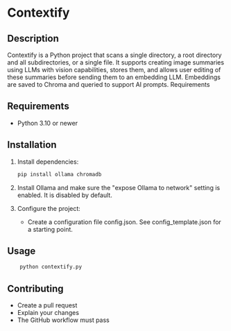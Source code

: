 # Contextify

## Description

Contextify is a Python project that scans a single directory, a root directory and all subdirectories, or a single file. It supports creating image summaries using LLMs with vision capabilities, stores them, and allows user editing of these summaries before sending them to an embedding LLM. Embeddings are saved to Chroma and queried to support AI prompts. 
Requirements 

## Requirements

*   Python 3.10 or newer
  

## Installation

1.  Install dependencies:
    ```bash
    pip install ollama chromadb
    ```
   
2. Install Ollama and make sure the "expose Ollama to network" setting is enabled. It is disabled by default.

3.  Configure the project:
    *   Create a configuration file config.json. See config_template.json for a starting point.

## Usage

```bash
    python contextify.py
```

## Contributing

* Create a pull request
* Explain your changes
* The GitHub workflow must pass
